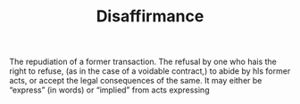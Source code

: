 ---
title: Disaffirmance
letter: D
permalink: "/definitions/bld-disaffirmance.html"
body: The repudiation of a former transaction. The refusal by one who hais the right
  to refuse, (as in the case of a voidable contract,) to abide by hls former acts,
  or accept the legal consequences of the same. It may either be “express” (in words)
  or “implied” from acts expressing
published_at: '2018-07-07'
source: Black's Law Dictionary 2nd Ed (1910)
layout: post
---